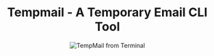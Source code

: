<p align="center">
  <h1 align="center">Tempmail - A Temporary Email CLI Tool</h2>
</p>


<p align="center">
  <img src="https://github.com/muhiris/tempmail/assets/80543033/e82c9fdb-98e1-4353-9a53-a162331731e2" alt="TempMail from Terminal" >
</p>
